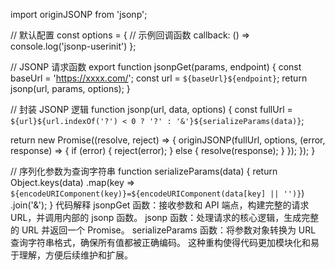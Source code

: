 import originJSONP from 'jsonp';

// 默认配置
const options = {
  // 示例回调函数
  callback: () => console.log('jsonp-userinit')
};

// JSONP 请求函数
export function jsonpGet(params, endpoint) {
  const baseUrl = 'https://xxxx.com/';
  const url = `${baseUrl}${endpoint}`;
  return jsonp(url, params, options);
}

// 封装 JSONP 逻辑
function jsonp(url, data, options) {
  const fullUrl = `${url}${url.indexOf('?') < 0 ? '?' : '&'}${serializeParams(data)}`;
  
  return new Promise((resolve, reject) => {
    originJSONP(fullUrl, options, (error, response) => {
      if (error) {
        reject(error);
      } else {
        resolve(response);
      }
    });
  });
}

// 序列化参数为查询字符串
function serializeParams(data) {
  return Object.keys(data)
    .map(key => `${encodeURIComponent(key)}=${encodeURIComponent(data[key] || '')}`)
    .join('&');
}
代码解释
jsonpGet 函数：接收参数和 API 端点，构建完整的请求 URL，并调用内部的 jsonp 函数。
jsonp 函数：处理请求的核心逻辑，生成完整的 URL 并返回一个 Promise。
serializeParams 函数：将参数对象转换为 URL 查询字符串格式，确保所有值都被正确编码。
这种重构使得代码更加模块化和易于理解，方便后续维护和扩展。